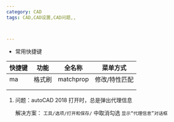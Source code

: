 ```yaml
---
category: CAD
tags: CAD,CAD设置,CAD问题,,



---
```


- 常用快捷键

| 快捷键 | 功能   | 全名称    | 菜单方式      |
| ----- | ------ | -------- | ------------- |
| ma     | 格式刷 | matchprop | 修改/特性匹配 |
|        |        |           |               |
|        |        |           |               |




1. 问题：autoCAD 2018 打开时，总是弹出代理信息
   
   解决方案：
   `工具/选项/打开和保存/` 中取消勾选 `显示“代理信息”对话框` 